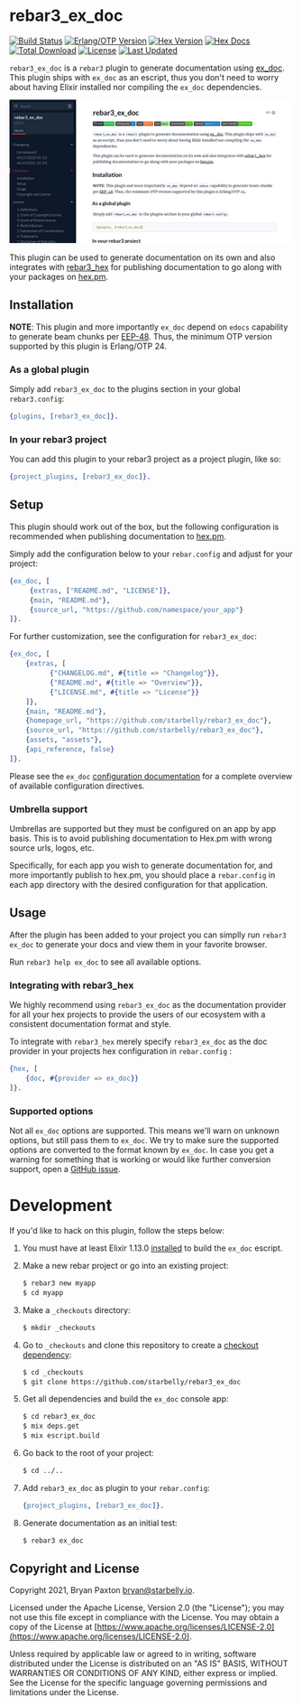# rebar3_ex_doc

[![Build Status](https://github.com/starbelly/rebar3_ex_doc/actions/workflows/ci.yml/badge.svg)](https://github.com/starbelly/rebar3_ex_doc/actions/workflows/ci.yml)
[![Erlang/OTP Version](https://img.shields.io/badge/erlang%2Fotp-%2024-blue)](http://www.erlang.org)
[![Hex Version](https://img.shields.io/hexpm/v/rebar3_ex_doc.svg)](https://hex.pm/packages/rebar3_ex_doc)
[![Hex Docs](https://img.shields.io/badge/hex-docs-lightgreen.svg)](https://hexdocs.pm/rebar3_ex_doc/)
[![Total Download](https://img.shields.io/hexpm/dt/rebar3_ex_doc.svg)](https://hex.pm/packages/rebar3_ex_doc)
[![License](https://img.shields.io/hexpm/l/rebar3_ex_doc.svg)](https://github.com/starbelly/rebar3_ex_doc/blob/main/LICENSE)
[![Last Updated](https://img.shields.io/github/last-commit/starbelly/rebar3_ex_doc.svg)](https://github.com/starbelly/rebar3_ex_doc/commits/main)

`rebar3_ex_doc` is a `rebar3` plugin to generate documentation using [ex\_doc](https://github.com/elixir-lang/ex_doc). This plugin ships with `ex_doc` as an escript, thus you don't need to worry about having Elixir installed nor compiling the `ex_doc` dependencies.

<div style="text-align: center;">
  <img alt="Screenshot of rebar3_ex_doc" src="assets/screenshot.png" />
</div>

This plugin can be used to generate documentation on its own and also integrates with [rebar3_hex](https://github.com/erlef/rebar3_hex) for publishing documentation to go along with your packages on [hex.pm](https://hex.pm/).

## Installation

**NOTE**: This plugin and more importantly `ex_doc` depend on `edocs` capability to generate beam chunks per [EEP-48](https://www.erlang.org/doc/apps/erl_docgen/doc_storage.html).
Thus, the minimum OTP version supported by this plugin is Erlang/OTP 24.

### As a global plugin

Simply add `rebar3_ex_doc` to the plugins section in your global `rebar3.config`:

```erlang
{plugins, [rebar3_ex_doc]}.
```

### In your rebar3 project

You can add this plugin to your rebar3 project as a project plugin, like so:

```erlang
{project_plugins, [rebar3_ex_doc]}.
```

## Setup

This plugin should work out of the box, but the following configuration is recommended when publishing documentation to [hex.pm](https://hex.pm).

Simply add the configuration below to your `rebar.config` and adjust for your project:

```erlang
{ex_doc, [
     {extras, ["README.md", "LICENSE"]},
     {main, "README.md"},
     {source_url, "https://github.com/namespace/your_app"}
]}.
```

For further customization, see the configuration for `rebar3_ex_doc`:

```erlang
{ex_doc, [
    {extras, [
          {"CHANGELOG.md", #{title => "Changelog"}},
          {"README.md", #{title => "Overview"}},
          {"LICENSE.md", #{title => "License"}}
    ]},
    {main, "README.md"},
    {homepage_url, "https://github.com/starbelly/rebar3_ex_doc"},
    {source_url, "https://github.com/starbelly/rebar3_ex_doc"},
    {assets, "assets"},
    {api_reference, false}
]}.
```

Please see the `ex_doc` [configuration documentation](https://hexdocs.pm/ex_doc/Mix.Tasks.Docs.html#module-configuration) for a complete overview of available configuration directives.

### Umbrella support

Umbrellas are supported but they must be configured on an app by app basis. This is to avoid publishing documentation to Hex.pm with wrong source urls, logos, etc.

Specifically, for each app you wish to generate documentation for, and more importantly publish to hex.pm, you should place a `rebar.config` in each app directory with the desired configuration for that application.

## Usage

After the plugin has been added to your project you can simplly run `rebar3 ex_doc` to generate your docs and view them in your favorite browser.

Run `rebar3 help ex_doc` to see all available options.

### Integrating with rebar3_hex

We highly recommend using `rebar3_ex_doc` as the documentation provider for all your hex projects to provide the users of our ecosystem with a consistent documentation format and style.

To integrate with `rebar3_hex` merely specify `rebar3_ex_doc` as the doc provider in your projects hex configuration in `rebar.config` :

```erlang
{hex, [
    {doc, #{provider => ex_doc}}
]}.
```

### Supported options

Not all `ex_doc` options are supported. This means we'll warn on unknown options, but still pass them to `ex_doc`. We try to make sure the supported options are converted to the format known by `ex_doc`.
In case you get a warning for something that is working or would like further conversion support, open a [GitHub issue](https://github.com/starbelly/rebar3_ex_doc/issues).

# Development

If you'd like to hack on this plugin, follow the steps below:

1. You must have at least Elixir 1.13.0
   [installed](https://elixir-lang.org/install.html) to build the `ex_doc`
   escript.

2. Make a new rebar project or go into an existing project:

    ```bash
    $ rebar3 new myapp
    $ cd myapp
    ```

3. Make a `_checkouts` directory:

    ```bash
    $ mkdir _checkouts
    ```

4. Go to `_checkouts` and clone this repository to create a
   [checkout dependency](http://rebar3.org/docs/configuration/dependencies/#checkout-dependencies):

    ```bash
    $ cd _checkouts
    $ git clone https://github.com/starbelly/rebar3_ex_doc
    ```

5. Get all dependencies and build the `ex_doc` console app:

    ```bash
    $ cd rebar3_ex_doc
    $ mix deps.get
    $ mix escript.build
    ```

6. Go back to the root of your project:

    ```bash
    $ cd ../..
    ```

7. Add `rebar3_ex_doc` as plugin to your `rebar.config`:

    ```erlang
    {project_plugins, [rebar3_ex_doc]}.
    ```

8. Generate documentation as an initial test:

    ```bash
    $ rebar3 ex_doc
    ```

## Copyright and License

Copyright 2021, Bryan Paxton <bryan@starbelly.io>.

Licensed under the Apache License, Version 2.0 (the "License");
you may not use this file except in compliance with the License.
You may obtain a copy of the License at [https://www.apache.org/licenses/LICENSE-2.0](https://www.apache.org/licenses/LICENSE-2.0).

Unless required by applicable law or agreed to in writing, software
distributed under the License is distributed on an "AS IS" BASIS,
WITHOUT WARRANTIES OR CONDITIONS OF ANY KIND, either express or implied.
See the License for the specific language governing permissions and
limitations under the License.
